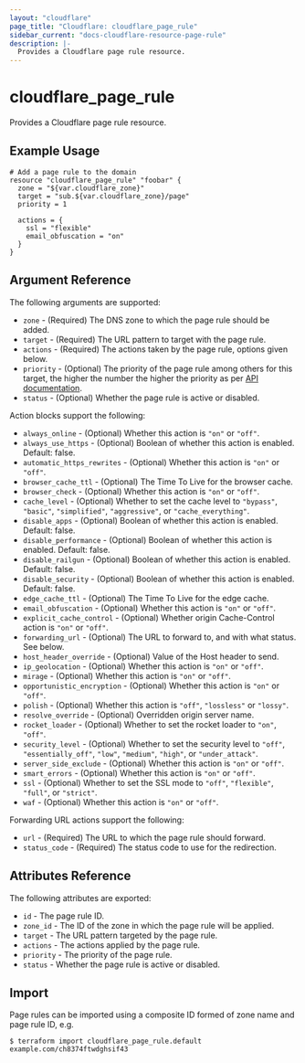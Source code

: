```yaml
---
layout: "cloudflare"
page_title: "Cloudflare: cloudflare_page_rule"
sidebar_current: "docs-cloudflare-resource-page-rule"
description: |-
  Provides a Cloudflare page rule resource.
---
```


# cloudflare_page_rule

Provides a Cloudflare page rule resource.

## Example Usage

```hcl
# Add a page rule to the domain
resource "cloudflare_page_rule" "foobar" {
  zone = "${var.cloudflare_zone}"
  target = "sub.${var.cloudflare_zone}/page"
  priority = 1

  actions = {
    ssl = "flexible"
    email_obfuscation = "on"
  }
}
```

## Argument Reference

The following arguments are supported:

* `zone` - (Required) The DNS zone to which the page rule should be added.
* `target` - (Required) The URL pattern to target with the page rule.
* `actions` - (Required) The actions taken by the page rule, options given below.
* `priority` - (Optional) The priority of the page rule among others for this target, the higher the number the higher the priority as per [API documentation](https://api.cloudflare.com/#page-rules-for-a-zone-create-page-rule).
* `status` - (Optional) Whether the page rule is active or disabled.

Action blocks support the following:

* `always_online` - (Optional) Whether this action is `"on"` or `"off"`.
* `always_use_https` - (Optional) Boolean of whether this action is enabled. Default: false.
* `automatic_https_rewrites` - (Optional) Whether this action is `"on"` or `"off"`.
* `browser_cache_ttl` - (Optional) The Time To Live for the browser cache.
* `browser_check` - (Optional) Whether this action is `"on"` or `"off"`.
* `cache_level` - (Optional) Whether to set the cache level to `"bypass"`, `"basic"`, `"simplified"`, `"aggressive"`, or `"cache_everything"`.
* `disable_apps` - (Optional) Boolean of whether this action is enabled. Default: false.
* `disable_performance` - (Optional) Boolean of whether this action is enabled. Default: false.
* `disable_railgun` - (Optional) Boolean of whether this action is enabled. Default: false.
* `disable_security` - (Optional) Boolean of whether this action is enabled. Default: false.
* `edge_cache_ttl` - (Optional) The Time To Live for the edge cache.
* `email_obfuscation` - (Optional) Whether this action is `"on"` or `"off"`.
* `explicit_cache_control` - (Optional) Whether origin Cache-Control action is `"on"` or `"off"`.
* `forwarding_url` - (Optional) The URL to forward to, and with what status. See below.
* `host_header_override` - (Optional) Value of the Host header to send.
* `ip_geolocation` - (Optional) Whether this action is `"on"` or `"off"`.
* `mirage` - (Optional) Whether this action is `"on"` or `"off"`.
* `opportunistic_encryption` - (Optional) Whether this action is `"on"` or `"off"`.
* `polish` - (Optional) Whether this action is `"off"`, `"lossless"` or `"lossy"`.
* `resolve_override` - (Optional) Overridden origin server name.
* `rocket_loader` - (Optional) Whether to set the rocket loader to `"on"`, `"off"`.
* `security_level` - (Optional) Whether to set the security level to `"off"`, `"essentially_off"`, `"low"`, `"medium"`, `"high"`, or `"under_attack"`.
* `server_side_exclude` - (Optional) Whether this action is `"on"` or `"off"`.
* `smart_errors` - (Optional) Whether this action is `"on"` or `"off"`.
* `ssl` - (Optional) Whether to set the SSL mode to `"off"`, `"flexible"`, `"full"`, or `"strict"`.
* `waf` - (Optional) Whether this action is `"on"` or `"off"`.

Forwarding URL actions support the following:

* `url` - (Required) The URL to which the page rule should forward.
* `status_code` - (Required) The status code to use for the redirection.

## Attributes Reference

The following attributes are exported:

* `id` - The page rule ID.
* `zone_id` - The ID of the zone in which the page rule will be applied.
* `target` - The URL pattern targeted by the page rule.
* `actions` - The actions applied by the page rule.
* `priority` - The priority of the page rule.
* `status` - Whether the page rule is active or disabled.

## Import

Page rules can be imported using a composite ID formed of zone name and page rule ID, e.g.

```
$ terraform import cloudflare_page_rule.default example.com/ch8374ftwdghsif43
```
